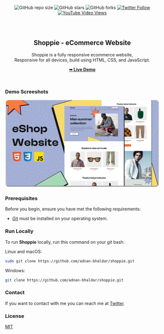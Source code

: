 <div align="center">
  
  ![GitHub repo size](https://img.shields.io/github/repo-size/adnan-bhaldar/shoppie)
  ![GitHub stars](https://img.shields.io/github/stars/adnan-bhaldar/shoppie?style=social)
  ![GitHub forks](https://img.shields.io/github/forks/adnan-bhaldar/shoppie?style=social)
[![Twitter Follow](https://img.shields.io/twitter/follow/Adnan__Bhaldar?style=social)](https://twitter.com/intent/follow?screen_name=Adnan__Bhaldar)
  [![YouTube Video Views](https://img.shields.io/youtube/views/dZV-y3GzBlg?style=social)](https://youtu.be/dZV-y3GzBlg)

  <br />
  <br />

  <h2 align="center">Shoppie - eCommerce Website</h2>

  Shoppie is a fully responsive ecommerce website, <br />Responsive for all devices, build using HTML, CSS, and JavaScript.

  <a href="https://codewithsadee.github.io/shoppie/"><strong>➥ Live Demo</strong></a>

</div>

<br />

### Demo Screeshots

![Shoppie Desktop Demo](./readme-images/desktop.png "Desktop Demo")

### Prerequisites

Before you begin, ensure you have met the following requirements:

* [Git](https://git-scm.com/downloads "Download Git") must be installed on your operating system.

### Run Locally

To run **Shoppie** locally, run this command on your git bash:

Linux and macOS:

```bash
sudo git clone https://github.com/adnan-bhaldar/shoppie.git
```

Windows:

```bash
git clone https://github.com/adnan-bhaldar/shoppie.git
```

### Contact

If you want to contact with me you can reach me at [Twitter](https://www.twitter.com/Adnan__Bhaldar).

### License

[MIT](https://choosealicense.com/licenses/mit/)

